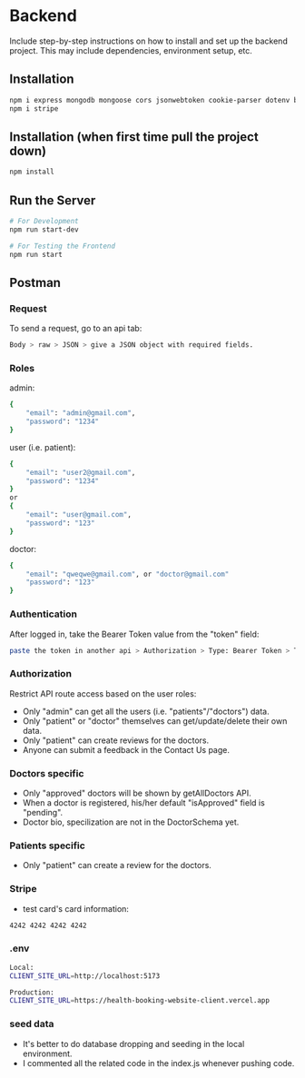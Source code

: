 # Backend

Include step-by-step instructions on how to install and set up the backend project. This may include dependencies, environment setup, etc.

## Installation

```bash
npm i express mongodb mongoose cors jsonwebtoken cookie-parser dotenv bcryptjs nodemon
npm i stripe
```

## Installation (when first time pull the project down)

```bash
npm install
```

## Run the Server

```bash
# For Development
npm run start-dev

# For Testing the Frontend
npm run start
```

## Postman

### Request
To send a request, go to an api tab:
```bash
Body > raw > JSON > give a JSON object with required fields.
```

### Roles
admin:
```bash
{
    "email": "admin@gmail.com",
    "password": "1234"
}
```

user (i.e. patient):
```bash
{
    "email": "user2@gmail.com",
    "password": "1234"
}
or
{
    "email": "user@gmail.com",
    "password": "123"
}
```

doctor:
```bash
{
    "email": "qweqwe@gmail.com", or "doctor@gmail.com"
    "password": "123"
}
```

### Authentication
After logged in, take the Bearer Token value from the "token" field:
```bash
paste the token in another api > Authorization > Type: Bearer Token > Token field.
```

### Authorization
Restrict API route access based on the user roles:
- Only "admin" can get all the users (i.e. "patients"/"doctors") data.
- Only "patient" or "doctor" themselves can get/update/delete their own data.
- Only "patient" can create reviews for the doctors.
- Anyone can submit a feedback in the Contact Us page.


### Doctors specific
- Only "approved" doctors will be shown by getAllDoctors API.
- When a doctor is registered, his/her default "isApproved" field is "pending".
- Doctor bio, specilization are not in the DoctorSchema yet.


### Patients specific
- Only "patient" can create a review for the doctors.


### Stripe
- test card's card information:
```bash
4242 4242 4242 4242
```

### .env

```bash
Local:
CLIENT_SITE_URL=http://localhost:5173

Production: 
CLIENT_SITE_URL=https://health-booking-website-client.vercel.app
```

### seed data

- It's better to do database dropping and seeding in the local environment.
- I commented all the related code in the index.js whenever pushing code.